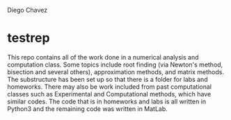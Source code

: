 Diego
Chavez

# testrep
This repo contains all of the work done in a numerical analysis and computation class. Some topics include root finding (via Newton's method, bisection and several others), approximation methods, and matrix methods. The substructure has been set up so that there is a folder for labs and homeworks. There may also be work included from past computational classes such as Experimental and Computational methods, which have similar codes. The code that is in homeworks and labs is all written in Python3 and the remaining code was written in MatLab.
